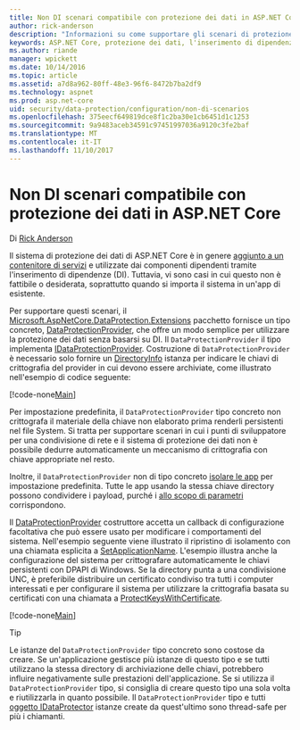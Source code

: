 ```yaml
---
title: Non DI scenari compatibile con protezione dei dati in ASP.NET Core
author: rick-anderson
description: "Informazioni su come supportare gli scenari di protezione dati in cui non è possibile o non si desidera utilizzare un servizio fornito dall'inserimento di dipendenze."
keywords: ASP.NET Core, protezione dei dati, l'inserimento di dipendenze, DataProtectionProvider
ms.author: riande
manager: wpickett
ms.date: 10/14/2016
ms.topic: article
ms.assetid: a7d8a962-80ff-48e3-96f6-8472b7ba2df9
ms.technology: aspnet
ms.prod: asp.net-core
uid: security/data-protection/configuration/non-di-scenarios
ms.openlocfilehash: 375eecf649819dce8f1c2ba30e1cb6451d1c1253
ms.sourcegitcommit: 9a9483aceb34591c97451997036a9120c3fe2baf
ms.translationtype: MT
ms.contentlocale: it-IT
ms.lasthandoff: 11/10/2017
---
```

# <a name="non-di-aware-scenarios-for-data-protection-in-aspnet-core"></a>Non DI scenari compatibile con protezione dei dati in ASP.NET Core

Di [Rick Anderson](https://twitter.com/RickAndMSFT)

Il sistema di protezione dei dati di ASP.NET Core è in genere [aggiunto a un contenitore di servizi](xref:security/data-protection/consumer-apis/overview) e utilizzate dai componenti dipendenti tramite l'inserimento di dipendenze (DI). Tuttavia, vi sono casi in cui questo non è fattibile o desiderata, soprattutto quando si importa il sistema in un'app di esistente.

Per supportare questi scenari, il [Microsoft.AspNetCore.DataProtection.Extensions](https://www.nuget.org/packages/Microsoft.AspNetCore.DataProtection.Extensions/) pacchetto fornisce un tipo concreto, [DataProtectionProvider](/dotnet/api/Microsoft.AspNetCore.DataProtection.DataProtectionProvider), che offre un modo semplice per utilizzare la protezione dei dati senza basarsi su DI. Il `DataProtectionProvider` il tipo implementa [IDataProtectionProvider](/dotnet/api/microsoft.aspnetcore.dataprotection.idataprotectionprovider). Costruzione di `DataProtectionProvider` è necessario solo fornire un [DirectoryInfo](/dotnet/api/system.io.directoryinfo) istanza per indicare le chiavi di crittografia del provider in cui devono essere archiviate, come illustrato nell'esempio di codice seguente:

[!code-none[Main](non-di-scenarios/_static/nodisample1.cs)]

Per impostazione predefinita, il `DataProtectionProvider` tipo concreto non crittografa il materiale della chiave non elaborato prima renderli persistenti nel file System. Si tratta per supportare scenari in cui i punti di sviluppatore per una condivisione di rete e il sistema di protezione dei dati non è possibile dedurre automaticamente un meccanismo di crittografia con chiave appropriate nel resto.

Inoltre, il `DataProtectionProvider` non di tipo concreto [isolare le app](xref:security/data-protection/configuration/overview#per-application-isolation) per impostazione predefinita. Tutte le app usando la stessa chiave directory possono condividere i payload, purché i [allo scopo di parametri](xref:security/data-protection/consumer-apis/purpose-strings) corrispondono.

Il [DataProtectionProvider](/dotnet/api/microsoft.aspnetcore.dataprotection.dataprotectionprovider) costruttore accetta un callback di configurazione facoltativa che può essere usato per modificare i comportamenti del sistema. Nell'esempio seguente viene illustrato il ripristino di isolamento con una chiamata esplicita a [SetApplicationName](/dotnet/api/microsoft.aspnetcore.dataprotection.dataprotectionbuilderextensions.setapplicationname). L'esempio illustra anche la configurazione del sistema per crittografare automaticamente le chiavi persistenti con DPAPI di Windows. Se la directory punta a una condivisione UNC, è preferibile distribuire un certificato condiviso tra tutti i computer interessati e per configurare il sistema per utilizzare la crittografia basata su certificati con una chiamata a [ProtectKeysWithCertificate](/dotnet/api/microsoft.aspnetcore.dataprotection.dataprotectionbuilderextensions.protectkeyswithcertificate).

[!code-none[Main](non-di-scenarios/_static/nodisample2.cs)]

> [!TIP]
> Le istanze del `DataProtectionProvider` tipo concreto sono costose da creare. Se un'applicazione gestisce più istanze di questo tipo e se tutti utilizzano la stessa directory di archiviazione delle chiavi, potrebbero influire negativamente sulle prestazioni dell'applicazione. Se si utilizza il `DataProtectionProvider` tipo, si consiglia di creare questo tipo una sola volta e riutilizzarla in quanto possibile. Il `DataProtectionProvider` tipo e tutti [oggetto IDataProtector](/dotnet/api/microsoft.aspnetcore.dataprotection.idataprotector) istanze create da quest'ultimo sono thread-safe per più i chiamanti.
